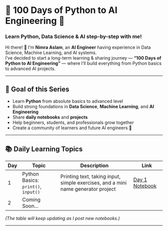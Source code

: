 # 🧠 100 Days of Python to AI Engineering 🚀
### Learn Python, Data Science & AI step-by-step with me!

Hi there! 👋 I’m **Nimra Aslam**, an **AI Engineer** having  experience in Data Science, Machine Learning, and AI systems.  
I’ve decided to start a long-term learning & sharing journey — **“100 Days of Python to AI Engineering”** — where I’ll build everything from Python basics to advanced AI projects.

---

## 🎯 Goal of this Series

- Learn **Python** from absolute basics to advanced level  
- Build strong foundations in **Data Science**, **Machine Learning**, and **AI Engineering**  
- Share **daily notebooks** and **projects** 
- Help beginners, students, and professionals grow together  
- Create a community of learners and future AI engineers 💪

---

## 📚 Daily Learning Topics

| Day | Topic | Description | Link |
|-----|--------|--------------|------|
| 1 | Python Basics: `print()`, `input()` | Printing text, taking input, simple exercises, and a mini name generator project | [Day 1 Notebook](link-to-your-notebook) |
| 2 | Coming Soon... |  |  |

*(The table will keep updating as I post new notebooks.)*

---
